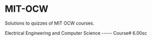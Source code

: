 # MIT-OCW
Solutions to quizzes of MIT OCW courses. 

Electrical Engineering and Computer Science ----- Course# 6.00sc
